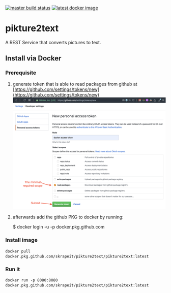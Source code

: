 [![master build status](https://github.com/skrapeit/pikture2text/workflows/CI-build/badge.svg)](https://github.com/skrapeit/pikture2text/actions?query=workflow%3ACI-build)
[![latest docker image](https://img.shields.io/badge/Docker-latest-blue?logo=docker)](https://github.com/skrapeit/pikture2text/packages/103397?version=latest)

pikture2text 
============

A REST Service that converts pictures to text.

## Install via Docker

### Prerequisite 
1. generate token that is able to read packages from github at [https://github.com/settings/tokens/new](https://github.com/settings/tokens/new)
[![How-To generate github Token](generate-github-token.png)](https://github.com/settings/tokens/new)

1. afterwards add the github PKG to docker by running:


    $ docker login -u <GITHUB-USERNAME> -p <GITHUB-TOKEN> docker.pkg.github.com
    
    
### Install image

    docker pull docker.pkg.github.com/skrapeit/pikture2text/pikture2text:latest
    
### Run it

    docker run -p 8080:8080 docker.pkg.github.com/skrapeit/pikture2text/pikture2text:latest
    
